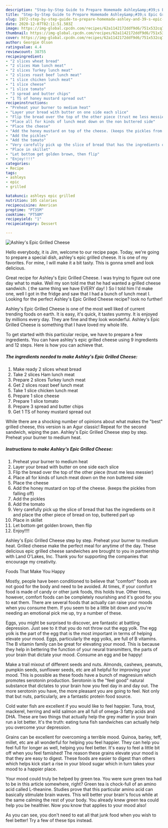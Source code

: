 ```yaml
---
description: "Step-by-Step Guide to Prepare Homemade Ashley&amp;#39;s Epic Grilled Cheese"
title: "Step-by-Step Guide to Prepare Homemade Ashley&amp;#39;s Epic Grilled Cheese"
slug: 1972-step-by-step-guide-to-prepare-homemade-ashley-and-39-s-epic-grilled-cheese
date: 2020-12-07T02:11:51.503Z
image: https://img-global.cpcdn.com/recipes/62a1142172ddf9d6/751x532cq70/ashleys-epic-grilled-cheese-recipe-main-photo.jpg
thumbnail: https://img-global.cpcdn.com/recipes/62a1142172ddf9d6/751x532cq70/ashleys-epic-grilled-cheese-recipe-main-photo.jpg
cover: https://img-global.cpcdn.com/recipes/62a1142172ddf9d6/751x532cq70/ashleys-epic-grilled-cheese-recipe-main-photo.jpg
author: Georgie Olson
ratingvalue: 4.4
reviewcount: 38755
recipeingredient:
- "2 slices wheat bread"
- "2 slices Ham lunch meat"
- "2 slices Turkey lunch meat"
- "2 slices roast beef lunch meat"
- "1 slice chicken lunch meat"
- "1 slice cheese"
- "1 slice tomato"
- "3 spread and butter chips"
- "1 TS of honey mustard spread out"
recipeinstructions:
- "Preheat your burner to medium heat"
- "Layer your bread with butter on one side each slice"
- "Flip the bread over the top of the other piece (trust me less messier)"
- "Place all for kinds of lunch meat down on the non buttered side"
- "Place the cheese"
- "Add the honey mustard on top of the cheese. (keeps the pickles from falling off)"
- "Add the pickles"
- "Add the tomato"
- "Very carefully pick up the slice of bread that has the ingredients on it and place the other piece of bread on top, buttered part up"
- "Place in skillet"
- "Let bottom get golden brown, then flip"
- "Enjoy!!!!"
categories:
- Recipe
tags:
- ashleys
- epic
- grilled

katakunci: ashleys epic grilled 
nutrition: 105 calories
recipecuisine: American
preptime: "PT35M"
cooktime: "PT58M"
recipeyield: "1"
recipecategory: Dessert

---
```



![Ashley&#39;s Epic Grilled Cheese](https://img-global.cpcdn.com/recipes/62a1142172ddf9d6/751x532cq70/ashleys-epic-grilled-cheese-recipe-main-photo.jpg)

Hello everybody, it is Jim, welcome to our recipe page. Today, we're going to prepare a special dish, ashley&#39;s epic grilled cheese. It is one of my favorites. For mine, I will make it a bit tasty. This is gonna smell and look delicious.

Great recipe for Ashley&#39;s Epic Grilled Cheese. I was trying to figure out one day what to make. Well my son told me that he had wanted a grilled cheese sandwich. ( the same thing we have EVERY day! ) So I told him I&#39;d make one, well I got in the fridge and saw that I had a bunch of lunch meat I. Looking for the perfect Ashley&#39;s Epic Grilled Cheese recipe? look no further!

Ashley&#39;s Epic Grilled Cheese is one of the most well liked of current trending foods on earth. It is easy, it's quick, it tastes yummy. It is enjoyed by millions every day. They are fine and they look wonderful. Ashley&#39;s Epic Grilled Cheese is something that I have loved my whole life.


To get started with this particular recipe, we have to prepare a few ingredients. You can have ashley&#39;s epic grilled cheese using 9 ingredients and 12 steps. Here is how you can achieve that.

<!--inarticleads1-->

##### The ingredients needed to make Ashley&#39;s Epic Grilled Cheese:

1. Make ready 2 slices wheat bread
1. Take 2 slices Ham lunch meat
1. Prepare 2 slices Turkey lunch meat
1. Get 2 slices roast beef lunch meat
1. Take 1 slice chicken lunch meat
1. Prepare 1 slice cheese
1. Prepare 1 slice tomato
1. Prepare 3 spread and butter chips
1. Get 1 TS of honey mustard spread out


While there are a shocking number of opinions about what makes the &#34;best&#34; grilled cheese, this version is an Agur classic! Repeat for the second sandwich, wiping the pan. Ashley&#39;s Epic Grilled Cheese step by step. Preheat your burner to medium heat. 

<!--inarticleads2-->

##### Instructions to make Ashley&#39;s Epic Grilled Cheese:

1. Preheat your burner to medium heat
1. Layer your bread with butter on one side each slice
1. Flip the bread over the top of the other piece (trust me less messier)
1. Place all for kinds of lunch meat down on the non buttered side
1. Place the cheese
1. Add the honey mustard on top of the cheese. (keeps the pickles from falling off)
1. Add the pickles
1. Add the tomato
1. Very carefully pick up the slice of bread that has the ingredients on it and place the other piece of bread on top, buttered part up
1. Place in skillet
1. Let bottom get golden brown, then flip
1. Enjoy!!!!


Ashley&#39;s Epic Grilled Cheese step by step. Preheat your burner to medium heat. Grilled cheese make the perfect meal for anytime of the day. These delicious epic grilled cheese sandwiches are brought to you in partnership with Land O&#39;Lakes, Inc. Thank you for supporting the companies that encourage my creativity. 

Foods That Make You Happy


Mostly, people have been conditioned to believe that "comfort" foods are not good for the body and need to be avoided. At times, if your comfort food is made of candy or other junk foods, this holds true. Other times, however, comfort foods can be completely nourishing and it's good for you to eat them. There are several foods that actually can raise your moods when you consume them. If you seem to be a little bit down and you're needing an emotional pick me up, try a number of these.

Eggs, you might be surprised to discover, are fantastic at battling depression. Just see to it that you do not throw out the egg yolk. The egg yolk is the part of the egg that is the most important in terms of helping elevate your mood. Eggs, particularly the egg yolks, are full of B vitamins. The B vitamin family can be great for elevating your mood. This is because they help in bettering the function of your neural transmitters, the parts of your brain that dictate your mood. Consume an egg and be happy!

Make a trail mixout of different seeds and nuts. Almonds, cashews, peanuts, pumpkin seeds, sunflower seeds, etc are all helpful for improving your mood. This is possible as these foods have a bunch of magnesium which promotes serotonin production. Serotonin is the "feel good" natural substance that dictates to your brain how you feel day in and day out. The more serotonin you have, the more pleasant you are going to feel. Not only that but nuts, particularly, are a fantastic protein food source.

Cold water fish are excellent if you would like to feel happier. Tuna, trout, mackerel, herring and wild salmon are all full of omega-3 fatty acids and DHA. These are two things that actually help the grey matter in your brain run a lot better. It's the truth: eating tuna fish sandwiches can actually help you overcome your depression. 

Grains can be excellent for overcoming a terrible mood. Quinoa, barley, teff, millet, etc are all wonderful for helping you feel happier. They can help you feel full for longer as well, helping you feel better. It's easy to feel a little bit off when you feel famished! The reason these grains elevate your mood is that they are easy to digest. These foods are easier to digest than others which helps kick start a rise in your blood sugar which in turn takes your mood to a happier place.

Your mood could truly be helped by green tea. You were sure green tea had to be in this article somewhere, right? Green tea is chock-full of an amino acid called L-theanine. Studies prove that this particular amino acid can basically stimulate brain waves. This will better your brain's focus while at the same calming the rest of your body. You already knew green tea could help you be healthier. Now you know that applies to your mood also!

As you can see, you don't need to eat all that junk food when you wish to feel better! Try  a few  of  these  tips  instead.

